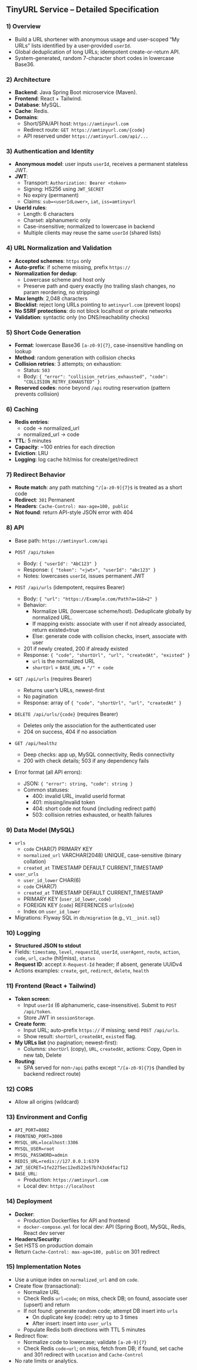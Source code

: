 ## TinyURL Service – Detailed Specification

### 1) Overview
- Build a URL shortener with anonymous usage and user-scoped “My URLs” lists identified by a user-provided `userId`.
- Global deduplication of long URLs; idempotent create-or-return API.
- System-generated, random 7-character short codes in lowercase Base36.

### 2) Architecture
- **Backend**: Java Spring Boot microservice (Maven).
- **Frontend**: React + Tailwind.
- **Database**: MySQL.
- **Cache**: Redis.
- **Domains**:
  - Short/SPA/API host: `https://amtinyurl.com`
  - Redirect route: `GET https://amtinyurl.com/{code}`
  - API reserved under `https://amtinyurl.com/api/...`

### 3) Authentication and Identity
- **Anonymous model**: user inputs `userId`, receives a permanent stateless JWT.
- **JWT**:
  - Transport: `Authorization: Bearer <token>`
  - Signing: HS256 using `JWT_SECRET`
  - No expiry (permanent)
  - Claims: `sub=<userIdLower>`, `iat`, `iss=amtinyurl`
- **UserId rules**:
  - Length: 6 characters
  - Charset: alphanumeric only
  - Case-insensitive; normalized to lowercase in backend
  - Multiple clients may reuse the same `userId` (shared lists)

### 4) URL Normalization and Validation
- **Accepted schemes**: `https` only
- **Auto-prefix**: if scheme missing, prefix `https://`
- **Normalization for dedup**:
  - Lowercase scheme and host only
  - Preserve path and query exactly (no trailing slash changes, no param reordering, no stripping)
- **Max length**: 2,048 characters
- **Blocklist**: reject long URLs pointing to `amtinyurl.com` (prevent loops)
- **No SSRF protections**: do not block localhost or private networks
- **Validation**: syntactic only (no DNS/reachability checks)

### 5) Short Code Generation
- **Format**: lowercase Base36 `[a-z0-9]{7}`, case-insensitive handling on lookup
- **Method**: random generation with collision checks
- **Collision retries**: 3 attempts; on exhaustion:
  - Status: `503`
  - Body: `{ "error": "collision_retries_exhausted", "code": "COLLISION_RETRY_EXHAUSTED" }`
- **Reserved codes**: none beyond `/api` routing reservation (pattern prevents collision)

### 6) Caching
- **Redis entries**:
  - code → normalized_url
  - normalized_url → code
- **TTL**: 5 minutes
- **Capacity**: ~100 entries for each direction
- **Eviction**: LRU
- **Logging**: log cache hit/miss for create/get/redirect

### 7) Redirect Behavior
- **Route match**: any path matching `^/[a-z0-9]{7}$` is treated as a short code
- **Redirect**: `301` Permanent
- **Headers**: `Cache-Control: max-age=100, public`
- **Not found**: return API-style JSON error with 404

### 8) API
- Base path: `https://amtinyurl.com/api`

- `POST /api/token`
  - Body: `{ "userId": "AbC123" }`
  - Response: `{ "token": "<jwt>", "userId": "abc123" }`
  - Notes: lowercases `userId`, issues permanent JWT

- `POST /api/urls` (idempotent, requires Bearer)
  - Body: `{ "url": "https://Example.com/Path?a=1&b=2" }`
  - Behavior:
    - Normalize URL (lowercase scheme/host). Deduplicate globally by normalized URL.
    - If mapping exists: associate with user if not already associated, return existed=true
    - Else: generate code with collision checks, insert, associate with user
  - 201 if newly created, 200 if already existed
  - Response: `{ "code", "shortUrl", "url", "createdAt", "existed" }`
    - `url` is the normalized URL
    - `shortUrl` = `BASE_URL` + `"/" + code`

- `GET /api/urls` (requires Bearer)
  - Returns user’s URLs, newest-first
  - No pagination
  - Response: array of `{ "code", "shortUrl", "url", "createdAt" }`

- `DELETE /api/urls/{code}` (requires Bearer)
  - Deletes only the association for the authenticated user
  - 204 on success, 404 if no association

- `GET /api/healthz`
  - Deep checks: app up, MySQL connectivity, Redis connectivity
  - 200 with check details; 503 if any dependency fails

- Error format (all API errors):
  - JSON: `{ "error": string, "code": string }`
  - Common statuses:
    - 400: invalid URL, invalid userId format
    - 401: missing/invalid token
    - 404: short code not found (including redirect path)
    - 503: collision retries exhausted, or health failures

### 9) Data Model (MySQL)
- `urls`
  - `code` CHAR(7) PRIMARY KEY
  - `normalized_url` VARCHAR(2048) UNIQUE, case-sensitive (binary collation)
  - `created_at` TIMESTAMP DEFAULT CURRENT_TIMESTAMP
- `user_urls`
  - `user_id_lower` CHAR(6)
  - `code` CHAR(7)
  - `created_at` TIMESTAMP DEFAULT CURRENT_TIMESTAMP
  - PRIMARY KEY (`user_id_lower`, `code`)
  - FOREIGN KEY (`code`) REFERENCES `urls`(`code`)
  - Index on `user_id_lower`
- Migrations: Flyway SQL in `db/migration` (e.g., `V1__init.sql`)

### 10) Logging
- **Structured JSON to stdout**
- Fields: `timestamp`, `level`, `requestId`, `userId`, `userAgent`, `route`, `action`, `code`, `url`, `cache` (hit|miss), `status`
- **Request ID**: accept `X-Request-Id` header; if absent, generate UUIDv4
- Actions examples: `create`, `get`, `redirect`, `delete`, `health`

### 11) Frontend (React + Tailwind)
- **Token screen**:
  - Input `userId` (6 alphanumeric, case-insensitive). Submit to `POST /api/token`.
  - Store JWT in `sessionStorage`.
- **Create form**:
  - Input URL; auto-prefix `https://` if missing; send `POST /api/urls`.
  - Show result: `shortUrl`, `createdAt`, `existed` flag.
- **My URLs list** (no pagination; newest-first):
  - Columns: `shortUrl` (copy), `URL`, `createdAt`, actions: Copy, Open in new tab, Delete
- **Routing**:
  - SPA served for non-`/api` paths except `^/[a-z0-9]{7}$` (handled by backend redirect route)

### 12) CORS
- Allow all origins (wildcard)

### 13) Environment and Config
- `API_PORT=8082`
- `FRONTEND_PORT=3000`
- `MYSQL_URL=localhost:3306`
- `MYSQL_USER=root`
- `MYSQL_PASSWORD=admin`
- `REDIS_URL=redis://127.0.0.1:6379`
- `JWT_SECRET=1fe2275ec12ed522e57b743c64facf12`
- `BASE_URL`:
  - Production: `https://amtinyurl.com`
  - Local dev: `https://localhost`

### 14) Deployment
- **Docker**:
  - Production Dockerfiles for API and frontend
  - `docker-compose.yml` for local dev: API (Spring Boot), MySQL, Redis, React dev server
- **Headers/Security**:
- Set HSTS on production domain
- Return `Cache-Control: max-age=100, public` on 301 redirect

### 15) Implementation Notes
- Use a unique index on `normalized_url` and on `code`.
- Create flow (transactional):
  - Normalize URL
  - Check Redis `url→code`; on miss, check DB; on found, associate user (upsert) and return
  - If not found: generate random code; attempt DB insert into `urls`
    - On duplicate key (code): retry up to 3 times
    - After insert: insert into `user_urls`
  - Populate Redis both directions with TTL 5 minutes
- Redirect flow:
  - Normalize code to lowercase; validate `[a-z0-9]{7}`
  - Check Redis `code→url`; on miss, fetch from DB; if found, set cache and 301 redirect with `Location` and `Cache-Control`
- No rate limits or analytics.


